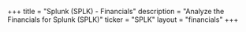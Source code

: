 +++
title = "Splunk (SPLK) - Financials"
description = "Analyze the Financials for Splunk (SPLK)"
ticker = "SPLK"
layout = "financials"
+++

